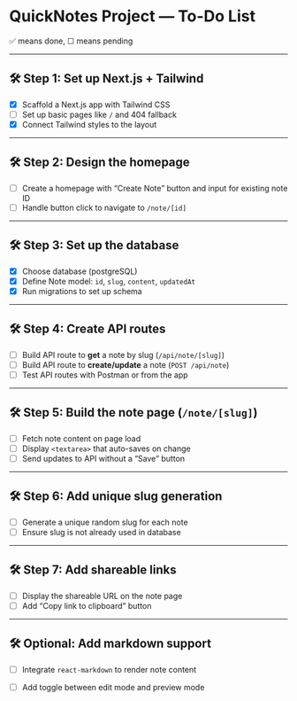 # QuickNotes Project — To-Do List

✅ means done, ☐ means pending

---

## 🛠️ Step 1: Set up Next.js + Tailwind

- [x] Scaffold a Next.js app with Tailwind CSS
- [ ] Set up basic pages like `/` and 404 fallback
- [x] Connect Tailwind styles to the layout

---

## 🛠️ Step 2: Design the homepage

- [ ] Create a homepage with “Create Note” button and input for existing note ID
- [ ] Handle button click to navigate to `/note/[id]`

---

## 🛠️ Step 3: Set up the database

- [x] Choose database (postgreSQL)
- [x] Define Note model: `id`, `slug`, `content`, `updatedAt`
- [x] Run migrations to set up schema

---

## 🛠️ Step 4: Create API routes

- [ ] Build API route to **get** a note by slug (`/api/note/[slug]`)
- [ ] Build API route to **create/update** a note (`POST /api/note`)
- [ ] Test API routes with Postman or from the app

---

## 🛠️ Step 5: Build the note page (`/note/[slug]`)

- [ ] Fetch note content on page load
- [ ] Display `<textarea>` that auto-saves on change
- [ ] Send updates to API without a “Save” button

---

## 🛠️ Step 6: Add unique slug generation

- [ ] Generate a unique random slug for each note
- [ ] Ensure slug is not already used in database

---

## 🛠️ Step 7: Add shareable links

- [ ] Display the shareable URL on the note page
- [ ] Add “Copy link to clipboard” button

---

## 🛠️ Optional: Add markdown support

- [ ] Integrate `react-markdown` to render note content
- [ ] Add toggle between edit mode and preview mode

